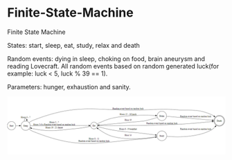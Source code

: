 # Finite-State-Machine
Finite State Machine

States: start, sleep, eat, study, relax and death

Random events: dying in sleep, choking on food, brain aneurysm and reading Lovecraft. All random events based on random generated luck(for example: luck < 5, luck % 39 == 1).

Parameters: hunger, exhaustion and sanity. 

![screenshot](fsm.png)
